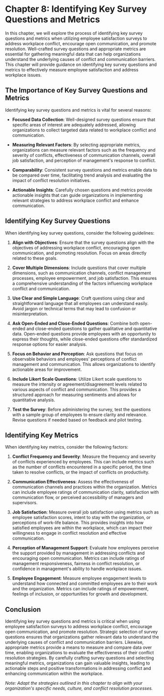 Chapter 8: Identifying Key Survey Questions and Metrics
=======================================================

In this chapter, we will explore the process of identifying key survey questions and metrics when utilizing employee satisfaction surveys to address workplace conflict, encourage open communication, and promote resolution. Well-crafted survey questions and appropriate metrics are essential for gathering meaningful data that can help organizations understand the underlying causes of conflict and communication barriers. This chapter will provide guidance on identifying key survey questions and metrics to effectively measure employee satisfaction and address workplace issues.

The Importance of Key Survey Questions and Metrics
--------------------------------------------------

Identifying key survey questions and metrics is vital for several reasons:

* **Focused Data Collection**: Well-designed survey questions ensure that specific areas of interest are adequately addressed, allowing organizations to collect targeted data related to workplace conflict and communication.

* **Measuring Relevant Factors**: By selecting appropriate metrics, organizations can measure relevant factors such as the frequency and severity of conflicts, effectiveness of communication channels, overall job satisfaction, and perception of management's response to conflict.

* **Comparability**: Consistent survey questions and metrics enable data to be compared over time, facilitating trend analysis and evaluating the impact of conflict resolution initiatives.

* **Actionable Insights**: Carefully chosen questions and metrics provide actionable insights that can guide organizations in implementing relevant strategies to address workplace conflict and enhance communication.

Identifying Key Survey Questions
--------------------------------

When identifying key survey questions, consider the following guidelines:

1. **Align with Objectives**: Ensure that the survey questions align with the objectives of addressing workplace conflict, encouraging open communication, and promoting resolution. Focus on areas directly related to these goals.

2. **Cover Multiple Dimensions**: Include questions that cover multiple dimensions, such as communication channels, conflict management processes, employee empowerment, and job satisfaction. This ensures a comprehensive understanding of the factors influencing workplace conflict and communication.

3. **Use Clear and Simple Language**: Craft questions using clear and straightforward language that all employees can understand easily. Avoid jargon or technical terms that may lead to confusion or misinterpretation.

4. **Ask Open-Ended and Close-Ended Questions**: Combine both open-ended and close-ended questions to gather qualitative and quantitative data. Open-ended questions provide employees with an opportunity to express their thoughts, while close-ended questions offer standardized response options for easier analysis.

5. **Focus on Behavior and Perception**: Ask questions that focus on observable behaviors and employees' perceptions of conflict management and communication. This allows organizations to identify actionable areas for improvement.

6. **Include Likert Scale Questions**: Utilize Likert scale questions to measure the intensity or agreement/disagreement levels related to various aspects of conflict and communication. This provides a structured approach for measuring sentiments and allows for quantitative analysis.

7. **Test the Survey**: Before administering the survey, test the questions with a sample group of employees to ensure clarity and relevance. Revise questions if needed based on feedback and pilot testing.

Identifying Key Metrics
-----------------------

When identifying key metrics, consider the following factors:

1. **Conflict Frequency and Severity**: Measure the frequency and severity of conflicts experienced by employees. This can include metrics such as the number of conflicts encountered in a specific period, the time taken to resolve conflicts, or the impact of conflicts on productivity.

2. **Communication Effectiveness**: Assess the effectiveness of communication channels and practices within the organization. Metrics can include employee ratings of communication clarity, satisfaction with communication flow, or perceived accessibility of managers and supervisors.

3. **Job Satisfaction**: Measure overall job satisfaction using metrics such as employee satisfaction scores, intent to stay with the organization, or perceptions of work-life balance. This provides insights into how satisfied employees are within the workplace, which can impact their willingness to engage in conflict resolution and effective communication.

4. **Perception of Management Support**: Evaluate how employees perceive the support provided by management in addressing conflicts and encouraging open communication. Metrics can include ratings of management responsiveness, fairness in conflict resolution, or confidence in management's ability to handle workplace issues.

5. **Employee Engagement**: Measure employee engagement levels to understand how connected and committed employees are to their work and the organization. Metrics can include ratings of empowerment, feelings of inclusion, or opportunities for growth and development.

Conclusion
----------

Identifying key survey questions and metrics is critical when using employee satisfaction surveys to address workplace conflict, encourage open communication, and promote resolution. Strategic selection of survey questions ensures that organizations gather relevant data to understand the underlying causes of conflict and communication barriers. Likewise, appropriate metrics provide a means to measure and compare data over time, enabling organizations to evaluate the effectiveness of their conflict resolution strategies. By carefully crafting survey questions and selecting meaningful metrics, organizations can gain valuable insights, leading to actionable steps and positive transformations in addressing conflict and enhancing communication within the workplace.

*Note: Adapt the strategies outlined in this chapter to align with your organization's specific needs, culture, and conflict resolution processes.*

